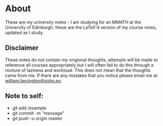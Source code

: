 # About
These are my university notes - I am studying for an MMATH at the University of Edinburgh, these are the LaTeX'd version of my course notes, updated as I study.

## Disclaimer
These notes do not contain my origional thoughts, attempts will be made to reference all courses appropriately but I will often fail to do this through a mixture of laziness and workload. This does not mean that the thoughts came from me. If there are any mistakes that you notice please email me at: william.bevington@zoho.eu

## Note to self:
 * git add /example
 * git commit -m "message"
 * git push -u origin master

